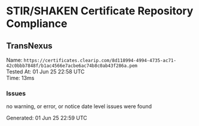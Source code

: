 # STIR/SHAKEN Certificate Repository Compliance

## TransNexus

Name: `https://certificates.clearip.com/8d118994-4994-4735-ac71-42c0bbb7848f/b1ac4566e7acbe6ac74b8c0ab43f286a.pem`\
Tested At: 01 Jun 25 22:58 UTC\
Time: 13ms

### Issues

no warning, or error, or notice date level issues were found

Generated: 01 Jun 25 22:59 UTC